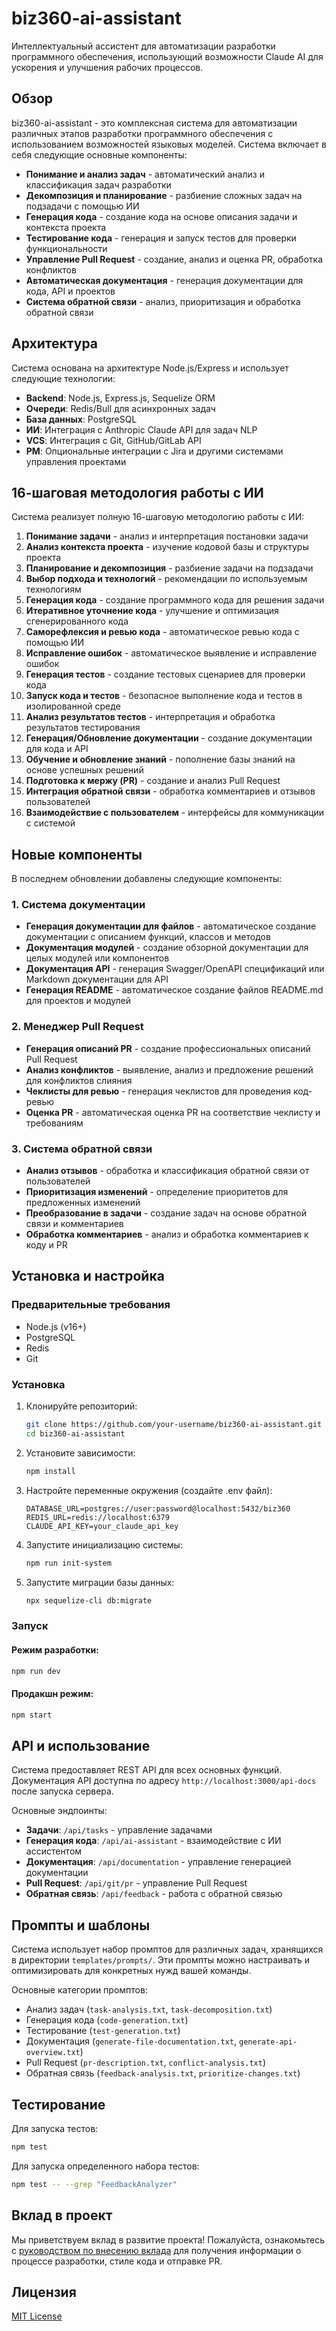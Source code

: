 # biz360-ai-assistant

Интеллектуальный ассистент для автоматизации разработки программного обеспечения, использующий возможности Claude AI для ускорения и улучшения рабочих процессов.

## Обзор

biz360-ai-assistant - это комплексная система для автоматизации различных этапов разработки программного обеспечения с использованием возможностей языковых моделей. Система включает в себя следующие основные компоненты:

- **Понимание и анализ задач** - автоматический анализ и классификация задач разработки
- **Декомпозиция и планирование** - разбиение сложных задач на подзадачи с помощью ИИ
- **Генерация кода** - создание кода на основе описания задачи и контекста проекта
- **Тестирование кода** - генерация и запуск тестов для проверки функциональности
- **Управление Pull Request** - создание, анализ и оценка PR, обработка конфликтов
- **Автоматическая документация** - генерация документации для кода, API и проектов
- **Система обратной связи** - анализ, приоритизация и обработка обратной связи

## Архитектура

Система основана на архитектуре Node.js/Express и использует следующие технологии:

- **Backend**: Node.js, Express.js, Sequelize ORM
- **Очереди**: Redis/Bull для асинхронных задач
- **База данных**: PostgreSQL
- **ИИ**: Интеграция с Anthropic Claude API для задач NLP
- **VCS**: Интеграция с Git, GitHub/GitLab API
- **PM**: Опциональные интеграции с Jira и другими системами управления проектами

## 16-шаговая методология работы с ИИ

Система реализует полную 16-шаговую методологию работы с ИИ:

1. **Понимание задачи** - анализ и интерпретация постановки задачи
2. **Анализ контекста проекта** - изучение кодовой базы и структуры проекта
3. **Планирование и декомпозиция** - разбиение задачи на подзадачи
4. **Выбор подхода и технологий** - рекомендации по используемым технологиям
5. **Генерация кода** - создание программного кода для решения задачи
6. **Итеративное уточнение кода** - улучшение и оптимизация сгенерированного кода
7. **Саморефлексия и ревью кода** - автоматическое ревью кода с помощью ИИ
8. **Исправление ошибок** - автоматическое выявление и исправление ошибок
9. **Генерация тестов** - создание тестовых сценариев для проверки кода
10. **Запуск кода и тестов** - безопасное выполнение кода и тестов в изолированной среде
11. **Анализ результатов тестов** - интерпретация и обработка результатов тестирования
12. **Генерация/Обновление документации** - создание документации для кода и API
13. **Обучение и обновление знаний** - пополнение базы знаний на основе успешных решений
14. **Подготовка к мержу (PR)** - создание и анализ Pull Request
15. **Интеграция обратной связи** - обработка комментариев и отзывов пользователей
16. **Взаимодействие с пользователем** - интерфейсы для коммуникации с системой

## Новые компоненты

В последнем обновлении добавлены следующие компоненты:

### 1. Система документации

- **Генерация документации для файлов** - автоматическое создание документации с описанием функций, классов и методов
- **Документация модулей** - создание обзорной документации для целых модулей или компонентов
- **Документация API** - генерация Swagger/OpenAPI спецификаций или Markdown документации для API
- **Генерация README** - автоматическое создание файлов README.md для проектов и модулей

### 2. Менеджер Pull Request

- **Генерация описаний PR** - создание профессиональных описаний Pull Request
- **Анализ конфликтов** - выявление, анализ и предложение решений для конфликтов слияния
- **Чеклисты для ревью** - генерация чеклистов для проведения код-ревью
- **Оценка PR** - автоматическая оценка PR на соответствие чеклисту и требованиям

### 3. Система обратной связи

- **Анализ отзывов** - обработка и классификация обратной связи от пользователей
- **Приоритизация изменений** - определение приоритетов для предложенных изменений
- **Преобразование в задачи** - создание задач на основе обратной связи и комментариев
- **Обработка комментариев** - анализ и обработка комментариев к коду и PR

## Установка и настройка

### Предварительные требования

- Node.js (v16+)
- PostgreSQL
- Redis
- Git

### Установка

1. Клонируйте репозиторий:
   ```bash
   git clone https://github.com/your-username/biz360-ai-assistant.git
   cd biz360-ai-assistant
   ```

2. Установите зависимости:
   ```bash
   npm install
   ```

3. Настройте переменные окружения (создайте .env файл):
   ```
   DATABASE_URL=postgres://user:password@localhost:5432/biz360
   REDIS_URL=redis://localhost:6379
   CLAUDE_API_KEY=your_claude_api_key
   ```

4. Запустите инициализацию системы:
   ```bash
   npm run init-system
   ```

5. Запустите миграции базы данных:
   ```bash
   npx sequelize-cli db:migrate
   ```

### Запуск

#### Режим разработки:
```bash
npm run dev
```

#### Продакшн режим:
```bash
npm start
```

## API и использование

Система предоставляет REST API для всех основных функций. Документация API доступна по адресу `http://localhost:3000/api-docs` после запуска сервера.

Основные эндпоинты:

- **Задачи**: `/api/tasks` - управление задачами
- **Генерация кода**: `/api/ai-assistant` - взаимодействие с ИИ ассистентом
- **Документация**: `/api/documentation` - управление генерацией документации
- **Pull Request**: `/api/git/pr` - управление Pull Request
- **Обратная связь**: `/api/feedback` - работа с обратной связью

## Промпты и шаблоны

Система использует набор промптов для различных задач, хранящихся в директории `templates/prompts/`. Эти промпты можно настраивать и оптимизировать для конкретных нужд вашей команды.

Основные категории промптов:
- Анализ задач (`task-analysis.txt`, `task-decomposition.txt`)
- Генерация кода (`code-generation.txt`)
- Тестирование (`test-generation.txt`)
- Документация (`generate-file-documentation.txt`, `generate-api-overview.txt`)
- Pull Request (`pr-description.txt`, `conflict-analysis.txt`)
- Обратная связь (`feedback-analysis.txt`, `prioritize-changes.txt`)

## Тестирование

Для запуска тестов:

```bash
npm test
```

Для запуска определенного набора тестов:

```bash
npm test -- --grep "FeedbackAnalyzer"
```

## Вклад в проект

Мы приветствуем вклад в развитие проекта! Пожалуйста, ознакомьтесь с [руководством по внесению вклада](CONTRIBUTING.md) для получения информации о процессе разработки, стиле кода и отправке PR.

## Лицензия

[MIT License](LICENSE)